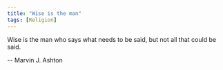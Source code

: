 ```yaml
---
title: "Wise is the man"
tags: [Religion]
---
```


Wise is the man who says what needs to be said, but not all that could be said.

-- Marvin J. Ashton
